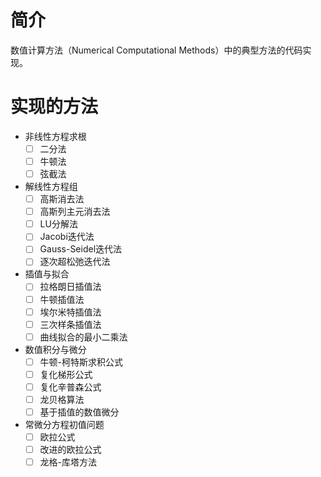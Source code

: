 # 简介
数值计算方法（Numerical Computational Methods）中的典型方法的代码实现。

# 实现的方法
- 非线性方程求根
    - [ ] 二分法
    - [ ] 牛顿法
    - [ ] 弦截法
- 解线性方程组
    - [ ] 高斯消去法
    - [ ] 高斯列主元消去法
    - [ ] LU分解法
    - [ ] Jacobi迭代法
    - [ ] Gauss-Seidel迭代法
    - [ ] 逐次超松弛迭代法
- 插值与拟合
    - [ ] 拉格朗日插值法
    - [ ] 牛顿插值法
    - [ ] 埃尔米特插值法
    - [ ] 三次样条插值法
    - [ ] 曲线拟合的最小二乘法
- 数值积分与微分
    - [ ] 牛顿-柯特斯求积公式
    - [ ] 复化梯形公式
    - [ ] 复化辛普森公式
    - [ ] 龙贝格算法
    - [ ] 基于插值的数值微分
- 常微分方程初值问题
    - [ ] 欧拉公式
    - [ ] 改进的欧拉公式
    - [ ] 龙格-库塔方法
